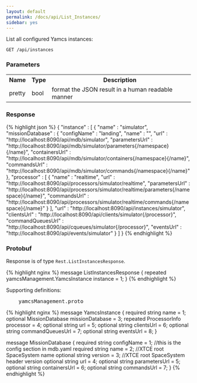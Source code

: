 ```yaml
---
layout: default
permalink: /docs/api/List_Instances/
sidebar: yes
---
```


List all configured Yamcs instances:

    GET /api/instances


### Parameters

<table class="inline">
    <tr>
        <th>Name</th>
        <th>Type</th>
        <th>Description</th>
    </tr>
    <tr>
        <td class="code">pretty</td>
        <td class="code">bool</td>
        <td>format the JSON result in a human readable manner</td>
    </tr>
</table>

### Response

{% highlight json %}
{
  "instance" : [ {
    "name" : "simulator",
    "missionDatabase" : {
      "configName" : "landing",
      "name" : "",
      "url" : "http://localhost:8090/api/mdb/simulator",
      "parametersUrl" : "http://localhost:8090/api/mdb/simulator/parameters{/namespace}{/name}",
      "containersUrl" : "http://localhost:8090/api/mdb/simulator/containers{/namespace}{/name}",
      "commandsUrl" : "http://localhost:8090/api/mdb/simulator/commands{/namespace}{/name}"
    },
    "processor" : [ {
      "name" : "realtime",
      "url" : "http://localhost:8090/api/processors/simulator/realtime",
      "parametersUrl" : "http://localhost:8090/api/processors/simulator/realtime/parameters{/namespace}{/name}",
      "commandsUrl" : "http://localhost:8090/api/processors/simulator/realtime/commands{/namespace}{/name}"
    } ],
    "url" : "http://localhost:8090/api/instances/simulator",
    "clientsUrl" : "http://localhost:8090/api/clients/simulator{/processor}",
    "commandQueuesUrl" : "http://localhost:8090/api/cqueues/simulator{/processor}",
    "eventsUrl" : "http://localhost:8090/api/events/simulator"
  } ]
}
{% endhighlight %}


### Protobuf

Response is of type `Rest.ListInstancesResponse`.

{% highlight nginx %}
message ListInstancesResponse {
  repeated yamcsManagement.YamcsInstance instance = 1;
}
{% endhighlight %}

Supporting definitions:

<pre class="header">
    yamcsManagement.proto
</pre>

{% highlight nginx %}
message YamcsInstance {
  required string name = 1;
  optional MissionDatabase missionDatabase = 3;
  repeated ProcessorInfo processor = 4;
  optional string url = 5;
  optional string clientsUrl = 6;
  optional string commandQueuesUrl = 7;
  optional string eventsUrl = 8;
}

message MissionDatabase {
  required string configName = 1; //this is the config section in mdb.yaml
  required string name = 2; //XTCE root SpaceSystem name
  optional string version = 3; //XTCE root SpaceSystem header version
  optional string url = 4;
  optional string parametersUrl = 5;
  optional string containersUrl = 6;
  optional string commandsUrl = 7;
}
{% endhighlight %}

